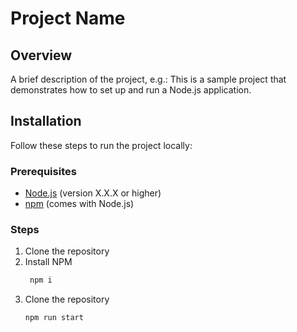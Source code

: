 # Project Name

## Overview

A brief description of the project, e.g.:
This is a sample project that demonstrates how to set up and run a Node.js application.

## Installation

Follow these steps to run the project locally:

### Prerequisites

- [Node.js](https://nodejs.org/) (version X.X.X or higher)
- [npm](https://www.npmjs.com/) (comes with Node.js)

### Steps

1. Clone the repository
2. Install NPM
   ```bash  
    npm i
2. Clone the repository
   ```bash
   npm run start
